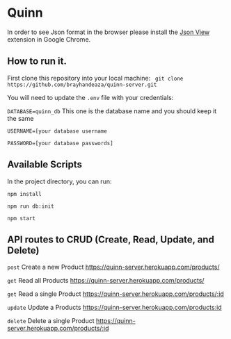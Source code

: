 # Quinn

In order to see Json format in the browser please install the [Json View](https://chrome.google.com/webstore/detail/jsonview/chklaanhfefbnpoihckbnefhakgolnmc?utm_source=chrome-ntp-icon) extension in Google Chrome.

## How to run it.

First clone this repository into your local machine: `` git clone https://github.com/brayhandeaza/quinn-server.git``

You will need to update the `.env` file with your credentials: 

`DATABASE=quinn_db` This one is the database name and you should keep it the same

`USERNAME=[your database username`

`PASSWORD=[your database passwords]`


## Available Scripts

In the project directory, you can run:

`npm install`

`npm run db:init`

`npm start`

## API routes to CRUD (Create, Read, Update, and Delete) 
`post` Create a new Product https://quinn-server.herokuapp.com/products/

`get` Read all Products https://quinn-server.herokuapp.com/products/

`get` Read a single Product https://quinn-server.herokuapp.com/products/:id

`update` Update a Products https://quinn-server.herokuapp.com/products:id

`delete` Delete a single Product https://quinn-server.herokuapp.com/products/:id



